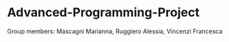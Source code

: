 # Advanced-Programming-Project
Group members: Mascagni Marianna, Ruggiero Alessia, Vincenzi Francesca
